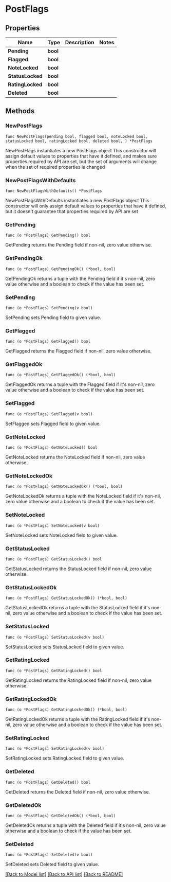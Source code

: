 # PostFlags

## Properties

Name | Type | Description | Notes
------------ | ------------- | ------------- | -------------
**Pending** | **bool** |  | 
**Flagged** | **bool** |  | 
**NoteLocked** | **bool** |  | 
**StatusLocked** | **bool** |  | 
**RatingLocked** | **bool** |  | 
**Deleted** | **bool** |  | 

## Methods

### NewPostFlags

`func NewPostFlags(pending bool, flagged bool, noteLocked bool, statusLocked bool, ratingLocked bool, deleted bool, ) *PostFlags`

NewPostFlags instantiates a new PostFlags object
This constructor will assign default values to properties that have it defined,
and makes sure properties required by API are set, but the set of arguments
will change when the set of required properties is changed

### NewPostFlagsWithDefaults

`func NewPostFlagsWithDefaults() *PostFlags`

NewPostFlagsWithDefaults instantiates a new PostFlags object
This constructor will only assign default values to properties that have it defined,
but it doesn't guarantee that properties required by API are set

### GetPending

`func (o *PostFlags) GetPending() bool`

GetPending returns the Pending field if non-nil, zero value otherwise.

### GetPendingOk

`func (o *PostFlags) GetPendingOk() (*bool, bool)`

GetPendingOk returns a tuple with the Pending field if it's non-nil, zero value otherwise
and a boolean to check if the value has been set.

### SetPending

`func (o *PostFlags) SetPending(v bool)`

SetPending sets Pending field to given value.


### GetFlagged

`func (o *PostFlags) GetFlagged() bool`

GetFlagged returns the Flagged field if non-nil, zero value otherwise.

### GetFlaggedOk

`func (o *PostFlags) GetFlaggedOk() (*bool, bool)`

GetFlaggedOk returns a tuple with the Flagged field if it's non-nil, zero value otherwise
and a boolean to check if the value has been set.

### SetFlagged

`func (o *PostFlags) SetFlagged(v bool)`

SetFlagged sets Flagged field to given value.


### GetNoteLocked

`func (o *PostFlags) GetNoteLocked() bool`

GetNoteLocked returns the NoteLocked field if non-nil, zero value otherwise.

### GetNoteLockedOk

`func (o *PostFlags) GetNoteLockedOk() (*bool, bool)`

GetNoteLockedOk returns a tuple with the NoteLocked field if it's non-nil, zero value otherwise
and a boolean to check if the value has been set.

### SetNoteLocked

`func (o *PostFlags) SetNoteLocked(v bool)`

SetNoteLocked sets NoteLocked field to given value.


### GetStatusLocked

`func (o *PostFlags) GetStatusLocked() bool`

GetStatusLocked returns the StatusLocked field if non-nil, zero value otherwise.

### GetStatusLockedOk

`func (o *PostFlags) GetStatusLockedOk() (*bool, bool)`

GetStatusLockedOk returns a tuple with the StatusLocked field if it's non-nil, zero value otherwise
and a boolean to check if the value has been set.

### SetStatusLocked

`func (o *PostFlags) SetStatusLocked(v bool)`

SetStatusLocked sets StatusLocked field to given value.


### GetRatingLocked

`func (o *PostFlags) GetRatingLocked() bool`

GetRatingLocked returns the RatingLocked field if non-nil, zero value otherwise.

### GetRatingLockedOk

`func (o *PostFlags) GetRatingLockedOk() (*bool, bool)`

GetRatingLockedOk returns a tuple with the RatingLocked field if it's non-nil, zero value otherwise
and a boolean to check if the value has been set.

### SetRatingLocked

`func (o *PostFlags) SetRatingLocked(v bool)`

SetRatingLocked sets RatingLocked field to given value.


### GetDeleted

`func (o *PostFlags) GetDeleted() bool`

GetDeleted returns the Deleted field if non-nil, zero value otherwise.

### GetDeletedOk

`func (o *PostFlags) GetDeletedOk() (*bool, bool)`

GetDeletedOk returns a tuple with the Deleted field if it's non-nil, zero value otherwise
and a boolean to check if the value has been set.

### SetDeleted

`func (o *PostFlags) SetDeleted(v bool)`

SetDeleted sets Deleted field to given value.



[[Back to Model list]](../README.md#documentation-for-models) [[Back to API list]](../README.md#documentation-for-api-endpoints) [[Back to README]](../README.md)


